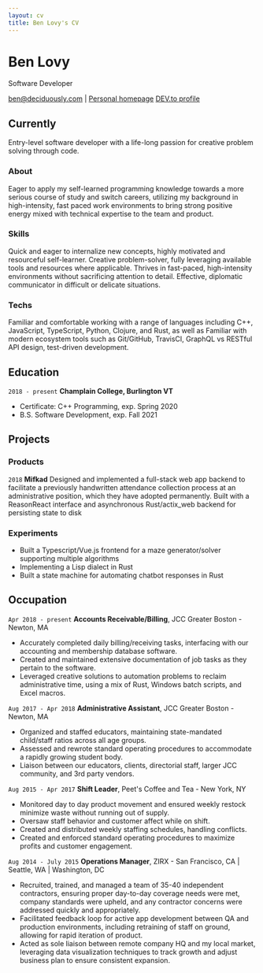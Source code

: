 ```yaml
---
layout: cv
title: Ben Lovy's CV
---
```

# Ben Lovy
Software Developer

<div id="webaddress">
<a href="ben@deciduously.com">ben@deciduously.com</a>
| <a href="http://deciduously.com">Personal homepage</a>
  <a href="https://dev.to/deciduously">DEV.to profile</a>
</div>


## Currently

Entry-level software developer with a life-long passion for creative problem solving through code.

### About

Eager to apply my self-learned programming knowledge towards a more serious course of study and switch careers, utilizing my background in high-intensity, fast paced work environments to bring strong positive energy mixed with technical expertise to the team and product.

### Skills

Quick and eager to internalize new concepts, highly motivated and resourceful self-learner.  Creative problem-solver, fully leveraging available tools and resources where applicable.  Thrives in fast-paced, high-intensity environments without sacrificing attention to detail.  Effective, diplomatic communicator in difficult or delicate situations.

### Techs

Familiar and comfortable working with a range of languages including C++, JavaScript, TypeScript, Python, Clojure, and Rust, as well as Familiar with modern ecosystem tools such as Git/GitHub, TravisCI, GraphQL vs RESTful API design, test-driven development.

## Education

`2018 - present`
__Champlain College, Burlington VT__

- Certificate: C++ Programming, exp. Spring 2020
- B.S. Software Development, exp. Fall 2021

## Projects

### Products

`2018`
__Mifkad__
Designed and implemented a full-stack web app backend to facilitate a previously handwritten attendance collection process at an administrative position, which they have adopted permanently.  Built with a ReasonReact interface and asynchronous Rust/actix_web backend for persisting state to disk

### Experiments

- Built a Typescript/Vue.js frontend for a maze generator/solver supporting multiple algorithms
- Implementing a Lisp dialect in Rust
- Built a state machine for automating chatbot responses in Rust

## Occupation

`Apr 2018 - present`
__Accounts Receivable/Billing__, JCC Greater Boston - Newton, MA

- Accurately completed daily billing/receiving tasks, interfacing with our accounting and membership database software.
- Created and maintained extensive documentation of job tasks as they pertain to the software.
- Leveraged creative solutions to automation problems to reclaim administrative time, using a mix of Rust, Windows batch scripts, and Excel macros.

`Aug 2017 - Apr 2018`
__Administrative Assistant__, JCC Greater Boston - Newton, MA

- Organized and staffed educators, maintaining state-mandated child/staff ratios across all age groups.
- Assessed and rewrote standard operating procedures to accommodate a rapidly growing student body.
- Liaison between our educators, clients, directorial staff, larger JCC community, and 3rd party vendors.

`Aug 2015 - Apr 2017`
__Shift Leader__, Peet's Coffee and Tea - New York, NY

- Monitored day to day product movement and ensured weekly restock minimize waste without running out of supply.
- Oversaw staff behavior and customer affect while on shift.
- Created and distributed weekly staffing schedules, handling conflicts.
- Created and enforced standard operating procedures to maximize profits and customer engagement.

`Aug 2014 - July 2015`
__Operations Manager__, ZIRX - San Francisco, CA | Seattle, WA | Washington, DC

- Recruited, trained, and managed a team of 35-40 independent contractors, ensuring proper day-to-day coverage needs were met, company standards were upheld, and any contractor concerns were addressed quickly and appropriately.
- Facilitated feedback loop for active app development between QA and production environments, including retraining of staff on ground, allowing for rapid iteration of product.
- Acted as sole liaison between remote company HQ and my local market, leveraging data visualization techniques to track growth and adjust business plan to ensure consistent expansion.

<!-- ### Footer

Last updated: January 2020 -->


